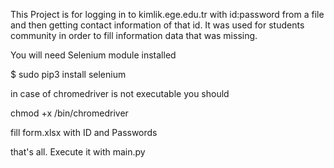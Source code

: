 This Project is for logging in to kimlik.ege.edu.tr with id:password from a file and then getting contact information of that id. It was used for students community in order to fill information data that was missing.

You will need Selenium module installed

$ sudo pip3 install selenium

in case of chromedriver is not executable you should

chmod +x /bin/chromedriver

fill form.xlsx with ID and Passwords

that's all. Execute it with main.py
